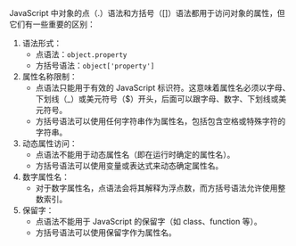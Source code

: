 JavaScript 中对象的点（.）语法和方括号（[]）语法都用于访问对象的属性，但它们有一些重要的区别：
1. 语法形式：
    - 点语法：`object.property`
    - 方括号语法：`object['property']`
2. 属性名称限制：
    - 点语法只能用于有效的 JavaScript 标识符。这意味着属性名必须以字母、下划线（_）或美元符号（$）开头，后面可以跟字母、数字、下划线或美元符号。
    - 方括号语法可以使用任何字符串作为属性名，包括包含空格或特殊字符的字符串。
3. 动态属性访问：
    - 点语法不能用于动态属性名（即在运行时确定的属性名）。
    - 方括号语法可以使用变量或表达式来动态确定属性名。
4. 数字属性名：
    - 对于数字属性名，点语法会将其解释为浮点数，而方括号语法允许使用整数索引。
5. 保留字：
    - 点语法不能用于 JavaScript 的保留字（如 class、function 等）。
    - 方括号语法可以使用保留字作为属性名。